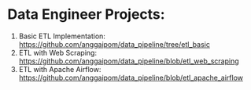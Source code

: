 # Data Engineer Projects:
1. Basic ETL Implementation: https://github.com/anggaipom/data_pipeline/tree/etl_basic
2. ETL with Web Scraping: https://github.com/anggaipom/data_pipeline/blob/etl_web_scraping
3. ETL with Apache Airflow: https://github.com/anggaipom/data_pipeline/blob/etl_apache_airflow

